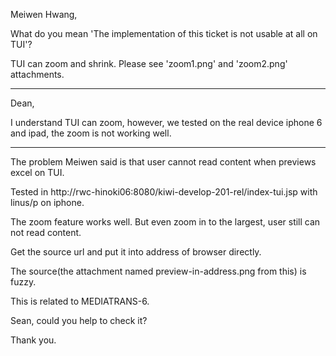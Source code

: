 Meiwen Hwang,

What do you mean 'The implementation of this ticket is not usable at all on TUI'?

TUI can zoom and shrink. Please see 'zoom1.png' and 'zoom2.png' attachments.

-----------------

Dean,

I understand TUI can zoom, however, we tested on the real device iphone 6 and ipad, the zoom is not working well.

-----------------

The problem Meiwen said is that user cannot read content when previews excel on TUI.

Tested in http://rwc-hinoki06:8080/kiwi-develop-201-rel/index-tui.jsp with linus/p on iphone.

The zoom feature works well. But even zoom in to the largest, user still can not read content.

Get the source url and put it into address of browser directly.

The source(the attachment named preview-in-address.png from this) is fuzzy.

This is related to MEDIATRANS-6.

Sean, could you help to check it?

Thank you.
